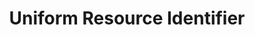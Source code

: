---
title: 'Uniform Resource Identifier'
field: 'dc.identifier.uri'
slug: 'global-uniform-resource-identifier'
description: 'Usually assigned by a repository, eg a handle address in a Dspace repository'
required: False
module: 'Form'
cluster: 'Global'
policy: 'Url. Single value only.'
layout: 'home'
---